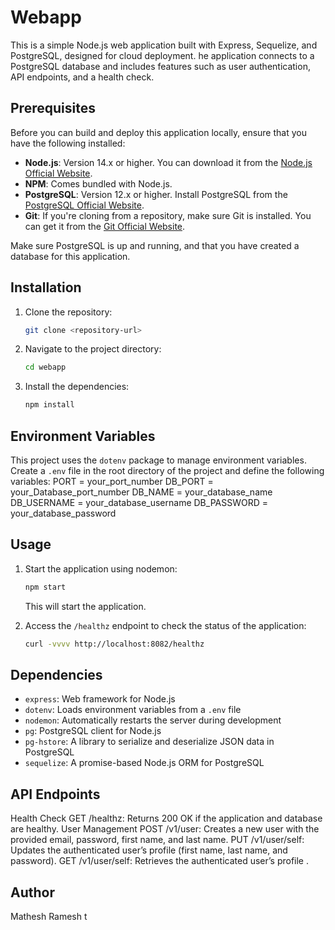 # Webapp

This is a simple Node.js web application built with Express, Sequelize, and PostgreSQL, designed for cloud deployment. he application connects to a PostgreSQL database and includes features such as user authentication, API endpoints, and a health check.

## Prerequisites

Before you can build and deploy this application locally, ensure that you have the following installed:

- **Node.js**: Version 14.x or higher. You can download it from the [Node.js Official Website](https://nodejs.org/).
- **NPM**: Comes bundled with Node.js.
- **PostgreSQL**: Version 12.x or higher. Install PostgreSQL from the [PostgreSQL Official Website](https://www.postgresql.org/).
- **Git**: If you're cloning from a repository, make sure Git is installed. You can get it from the [Git Official Website](https://git-scm.com/).

Make sure PostgreSQL is up and running, and that you have created a database for this application.


## Installation

1. Clone the repository:
    ```bash
    git clone <repository-url>
    ```

2. Navigate to the project directory:
    ```bash
    cd webapp
    ```

3. Install the dependencies:
    ```bash
    npm install
    ```

## Environment Variables

This project uses the `dotenv` package to manage environment variables. Create a `.env` file in the root directory of the project and define the following variables:
        PORT = your_port_number 
        DB_PORT = your_Database_port_number
        DB_NAME = your_database_name
        DB_USERNAME = your_database_username
        DB_PASSWORD = your_database_password


## Usage

1. Start the application using nodemon:
    ```bash
    npm start
    ```
   This will start the application.

2. Access the `/healthz` endpoint to check the status of the application:
    ```bash
    curl -vvvv http://localhost:8082/healthz
    ```

## Dependencies

- `express`: Web framework for Node.js
- `dotenv`: Loads environment variables from a `.env` file
- `nodemon`: Automatically restarts the server during development
- `pg`: PostgreSQL client for Node.js
- `pg-hstore`: A library to serialize and deserialize JSON data in PostgreSQL
- `sequelize`: A promise-based Node.js ORM for PostgreSQL

## API Endpoints

Health Check
GET /healthz: Returns 200 OK if the application and database are healthy.
User Management
POST /v1/user: Creates a new user with the provided email, password, first name, and last name.
PUT /v1/user/self: Updates the authenticated user’s profile (first name, last name, and password).
GET /v1/user/self: Retrieves the authenticated user’s profile .

## Author

Mathesh Ramesh t


